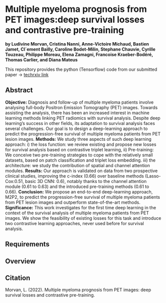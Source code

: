 # Multiple myeloma prognosis from PET images:deep survival losses and contrastive pre-training
**by Ludivine Morvan, Cristina Nanni, Anne-Victoire Michaud, Bastien Jamet, Cl´ement Bailly, Caroline Bodet-Milin, Stephane Chauvie, Cyrille Touzeau, Philippe Moreau, Elena Zamagni, Francoise Kraeber-Bodéré, Thomas Carlier, and Diana Mateus**

This repository provides the python (Tensorflow) code from our submitted paper -> [techrxiv link](https://www.techrxiv.org/articles/preprint/Multiple_myeloma_prognosis_from_PET_images_deep_survival_losses_and_contrastive_pre-training/20438604) 
## Abstract
**Objective:** Diagnosis and follow-up of multiple myeloma patients involve analysing full-body Positron Emission Tomography (PET) images. Towards assisting the analysis, there has been an increased interest in machine learning methods linking PET radiomics with survival analysis. Despite deep learning’s success in other fields, its adaptation to survival analysis faces several challenges. Our goal is to design a deep-learning approach to predict the progression-free survival of multiple myeloma patients from PET lesion images. 
**Methods:** We study three aspects of such deep learning approach: i) the loss function: we review existing and propose new losses for survival analysis based on contrastive triplet learning, ii) Pre-training: We conceive two pre-training strategies to cope with the relatively small datasets, based on patch classification and triplet loss embedding. iii) the architecture: we study the contribution of spatial and channel attention modules. 
**Results:** Our approach is validated on data from two prospective clinical studies, improving the c-index (0.66) over baseline methods (Lasso-Cox:0.51, basic 3D CNN: 0.6), notably thanks to the channel attention module (0.61 to 0.63) and the introduced pre-training methods (0.61 to 0.66). 
**Conclusion:** We propose an end-to-end deep-learning approach, M2P2, to predict the progression-free survival of multiple myeloma patients from PET lesion images and outperform state-of-the-art methods.
**Significance:** This work investigates for the first time deep learning in the context of the survival analysis of multiple myeloma patients from PET images. We show the feasibility of existing losses for this task and introduce two contrastive learning approaches, never used before for survival analysis.


## Requirements


## Overview


## Citation
Morvan, L. (2022). Multiple myeloma prognosis from PET images: deep survival losses and contrastive pre-training.
